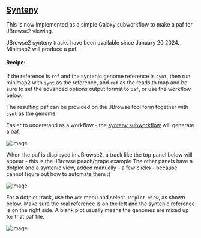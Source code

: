 ## [Synteny](https://github.com/sanger-tol/treeval/blob/dev/subworkflows/local/synteny.nf)

This is now implemented as a simple Galaxy subworkflow to make a paf for JBrowse2 viewing.

JBrowse2 synteny tracks have been available since January 20 2024.
Minimap2 will produce a paf.

#### Recipe:

If the reference is `ref` and the syntenic genome reference is `synt`, then 
run minimap2 with `synt` as the reference, and `ref` as the reads to map and be sure to set the advanced options output format to `paf`,
or use the workflow below.

The resulting paf can be provided on the JBrowse tool form together with `synt` as the genome.

Easier to understand as a workflow - the [synteny subworkflow](Galaxy-Workflow-make_synteny_paf_TreeValGal_jan27.ga) will generate a paf:

![image](https://github.com/fubar2/treeval_gal/assets/6016266/29f91b9d-59e8-4a8e-a3d6-b4e9701ef0ff)

When the paf is displayed in JBrowse2, a track like the top panel below will appear - this is the JBrowse peach/grape example
The other panels have a dotplot and a syntenic view, added manually - a few clicks - because cannot figure
out how to automate them :(

![image](https://github.com/fubar2/treeval_gal/assets/6016266/31e8e24a-ea49-44f0-848d-bd296f86d5cf)

For a dotplot track, use the `Add` menu and select `Dotplot view`, as shown below. Make sure the real reference is on the left and the syntenic reference is on the right side. A blank plot usually means the genomes are mixed up for that paf file.

![image](https://github.com/fubar2/treeval_gal/assets/6016266/d0afd4ff-3787-48cb-a542-cd5919fe3bcc)

